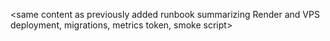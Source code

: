 <same content as previously added runbook summarizing Render and VPS deployment, migrations, metrics token, smoke script>
